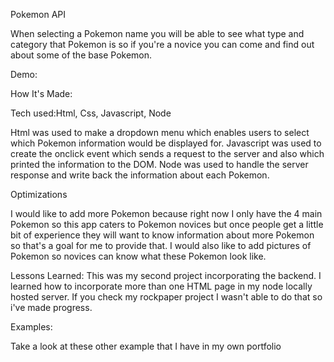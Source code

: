 Pokemon API

When selecting a Pokemon name you will be able to see what type and category that Pokemon is
so if you're a novice you can come and find out about some of the base Pokemon.

Demo:



How It's Made:

Tech used:Html, Css, Javascript, Node

Html was used to make a dropdown menu which enables users to select which Pokemon information would
be displayed for. Javascript was used to create the onclick event which sends a request to the server and also which printed the information to the DOM. Node was used to handle the server response and write back the information about each Pokemon.

Optimizations

I would like to add more Pokemon because right now I only have the 4 main Pokemon so this app caters to Pokemon novices but once people get a little bit of experience they will want to know information about more Pokemon so that's a goal for me to provide that. I would also like to add pictures of Pokemon so novices can know what these Pokemon look like.

Lessons Learned:
This was my second project incorporating the backend. I learned how to incorporate more than one HTML page in my node locally hosted server. If you check my rockpaper project I wasn't able to do that so i've made progress.


Examples:

Take a look at these other example that I have in my own portfolio
